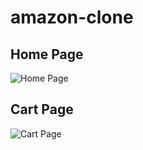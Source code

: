 # amazon-clone
## Home Page
![Home Page](https://drive.google.com/uc?id=104dRACVBdi8A1xrJ_o7wDAboXF_zaEmh)

## Cart Page
![Cart Page](https://drive.google.com/uc?id=1AZffcJT5ulBIoja4VfxXcrYyKua9EDXW)
